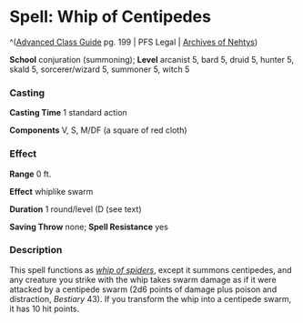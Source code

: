 # Spell: Whip of Centipedes

^([Advanced Class Guide][ss-whip-of-centipedes] pg. 199 | PFS Legal | [Archives of Nehtys][sn-whip-of-centipedes])

**School** conjuration (summoning); **Level** arcanist 5, bard 5, druid 5, hunter 5, skald 5, sorcerer/wizard 5, summoner 5, witch 5

### Casting

**Casting Time** 1 standard action  

**Components** V, S, M/DF (a square of red cloth)

### Effect

**Range** 0 ft.  

**Effect** whiplike swarm  

**Duration** 1 round/level (D (see text)  

**Saving Throw** none; **Spell Resistance** yes

### Description

This spell functions as _[whip of spiders]_, except it summons centipedes, and any creature you strike with the whip takes swarm damage as if it were attacked by a centipede swarm (2d6 points of damage plus poison and distraction, _Bestiary_ 43). If you transform the whip into a centipede swarm, it has 10 hit points.

[ss-whip-of-centipedes]: http://paizo.com/products/btpy978v
[sn-whip-of-centipedes]: http://www.archivesofnethys.com/SpellDisplay.aspx?ItemName=Whip%20of%20Centipedes
[whip of spiders]: http://www.archivesofnethys.com/SpellDisplay.aspx?ItemName=whip%20of%20spiders